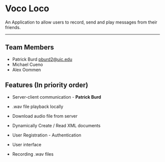 # Voco Loco

An Application to allow users to record, send and play messages from their friends. 

----

## Team Members 

- Patrick Burd     pburd2@uic.edu
- Michael Cueno    
- Alex Oommen

## Features (In priority order)

+ Server-client communication - **Patrick Burd**

+ .wav file playback locally

+ Download audio file from server

+ Dynamically Create / Read XML documents 

+ User Registration - Authentication

+ User interface

+ Recording .wav files

